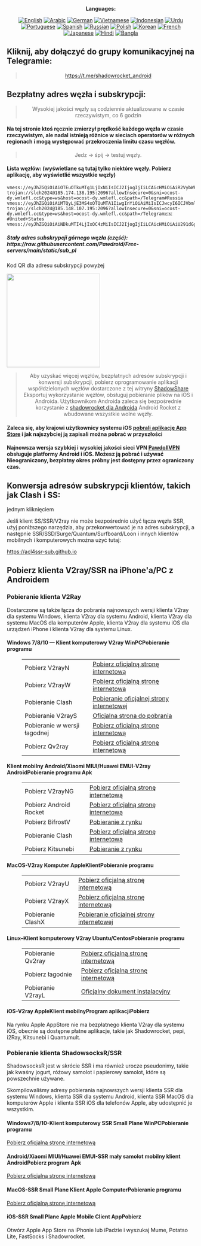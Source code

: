 
<div align="center">

**Languages:**

[![English](https://img.shields.io/badge/Language-English-red?style=for-the-badge)](README-en.md)
[![Arabic](https://img.shields.io/badge/Language-Arabic-red?style=for-the-badge)](README-ar.md)
[![German](https://img.shields.io/badge/Language-German-red?style=for-the-badge)](README-de.md)
[![Vietnamese](https://img.shields.io/badge/Language-Vietnamese-red?style=for-the-badge)](README-vi.md)
[![Indonesian](https://img.shields.io/badge/Language-Indonesian-red?style=for-the-badge)](README-id.md)
[![Urdu](https://img.shields.io/badge/Language-Urdu-red?style=for-the-badge)](README-ur-PK.md)
[![Portuguese](https://img.shields.io/badge/Language-Portuguese-red?style=for-the-badge)](README-pt-BR.md)
[![Spanish](https://img.shields.io/badge/Language-Spanish-red?style=for-the-badge)](README-es.md)
[![Russian](https://img.shields.io/badge/Language-Russian-red?style=for-the-badge)](README-ru.md)
[![Polish](https://img.shields.io/badge/Language-Polish-red?style=for-the-badge)](README-pl.md)
[![Korean](https://img.shields.io/badge/Language-Korean-red?style=for-the-badge)](README-ko-KR.md)
[![French](https://img.shields.io/badge/Language-French-red?style=for-the-badge)](README-fr.md)
[![Japanese](https://img.shields.io/badge/Language-Japanese-red?style=for-the-badge)](README-ja.md)
[![Hindi](https://img.shields.io/badge/Language-Hindi-red?style=for-the-badge)](README-hi.md)
[![Bangla](https://img.shields.io/badge/Language-Bangla-red?style=for-the-badge)](README-bn.md)

</div>
<h2>Kliknij, aby dołączyć do grupy komunikacyjnej na Telegramie:</h2>
 <blockquote>
 <p style="text-align: center;"><a href="https://t.me/shadowrocket_android">https://t.me/shadowrocket_android</a></p>
 </blockquote>
 <h2>Bezpłatny adres węzła i subskrypcji:</h2>
 <blockquote>
 <p style="text-align: center;">Wysokiej jakości węzły są codziennie aktualizowane w czasie rzeczywistym, co 6 godzin</p>
 </blockquote>
 <h4>Na tej stronie ktoś ręcznie zmierzył prędkość każdego węzła w czasie rzeczywistym, ale nadal istnieją różnice w sieciach operatorów w różnych regionach i mogą występować przekroczenia limitu czasu węzłów. </h4>
 <blockquote>
 <p style="text-align: center;">Jedz -> śpij -> testuj węzły. </p>
 </blockquote>
 <h4>Lista węzłów: (wyświetlane są tutaj tylko niektóre węzły. Pobierz aplikację, aby wyświetlić wszystkie węzły)</h4>
    
```
vmess://eyJhZGQiOiAiOTEuOTkuMTg1LjIxNiIsICJ2IjogIjIiLCAicHMiOiAiR2VybWFueSIsICJwb3J0IjogMjAwODYsICJpZCI6ICI3YmQ2YTFlYS1hMjIwLTRmMWMtYWZlZC02Y2ZiOGFiOTZhZDkiLCAiYWlkIjogIjAiLCAibmV0IjogIndzIiwgInR5cGUiOiAiIiwgImhvc3QiOiAiIiwgInBhdGgiOiAiLyIsICJ0bHMiOiAiIn0=
trojan://slch2024@185.174.138.195:2096?allowInsecure=0&sni=ocost-dy.wmlefl.cc&type=ws&host=ocost-dy.wmlefl.cc&path=/Telegram#Russia
vmess://eyJhZGQiOiAiMTQyLjE3MS4xOTQuMTA1IiwgInYiOiAiMiIsICJwcyI6ICJVbml0ZWQgU3RhdGVzIiwgInBvcnQiOiA2NjY2LCAiaWQiOiAiM2ViOGI3YWQtMTliNi00YWQ4LThlYWYtY2NjMzU2NGM4ZWIzIiwgImFpZCI6ICIwIiwgIm5ldCI6ICJ3cyIsICJ0eXBlIjogIiIsICJob3N0IjogIiIsICJwYXRoIjogIi9zYmIiLCAidGxzIjogIiJ9
trojan://slch2024@185.148.107.195:2096?allowInsecure=0&sni=ocost-dy.wmlefl.cc&type=ws&host=ocost-dy.wmlefl.cc&path=/Telegram🇨🇳#United+States
vmess://eyJhZGQiOiAiNDkuMTI4LjIxOC4zMiIsICJ2IjogIjIiLCAicHMiOiAiU291dGggS29yZWEiLCAicG9ydCI6IDM3Mjg2LCAiaWQiOiAiMzU2NjFjYjUtMDVkNy00YjZmLTgzYTEtNjFlNWZhODJmN2EwIiwgImFpZCI6ICIwIiwgIm5ldCI6ICJ3cyIsICJ0eXBlIjogIiIsICJob3N0IjogIiIsICJwYXRoIjogIi9hcmtpP2VkPTIwNDgiLCAidGxzIjogIiJ9
```
<h5>Stały adres subskrypcji górnego węzła (część): https://raw.githubusercontent.com/Pawdroid/Free-servers/main/static/sub_pl</h5>
 <p>Kod QR dla adresu subskrypcji powyżej</p>
 <img src='https://raw.githubusercontent.com/Pawdroid/Free-servers/main/static/sub_pl.png' width=250 height=250>
 <blockquote style='text-align: center;'>Aby uzyskać więcej węzłów, bezpłatnych adresów subskrypcji i konwersji subskrypcji, pobierz oprogramowanie aplikacji współdzielonych węzłów dostarczone z tej witryny <a href='https://shadowsharing.com'>ShadowShare </a> Eksportuj wykorzystanie węzłów, obsługuj pobieranie plików na iOS i Androida. Użytkownikom Androida zaleca się bezpośrednie korzystanie z <a href='https://github.com/Pawdroid/shadowrocket_for_android'>shadowrocket dla Androida</a> Android Rocket z wbudowane wszystkie wolne węzły. </blockquote>
 <h4>Zaleca się, aby krajowi użytkownicy systemu iOS <a href='https://apps.apple.com/cn/app/shadowshare/id1612647259'>pobrali aplikację App Store</a> i jak najszybciej ją zapisali można pobrać w przyszłości</h4>
 <h4>Najnowsza wersja szybkiej i wysokiej jakości sieci VPN <a href='https://pawdollvpn.com'>PawdollVPN</a> obsługuje platformy Android i iOS. Możesz ją pobrać i używać Nieograniczony, bezpłatny okres próbny jest dostępny przez ograniczony czas. </h4>
 <div class="nv-content-wrap wpis-treść">
 <h2>Konwersja adresów subskrypcji klientów, takich jak Clash i SS:</h2> jednym kliknięciem
 <p>Jeśli klient SS/SSR/V2ray nie może bezpośrednio użyć łącza węzła SSR, użyj poniższego narzędzia, aby przekonwertować je na adres subskrypcji, a następnie SSR/SSD/Surge/Quantum/Surfboard/Loon i innych klientów mobilnych i komputerowych można użyć tutaj:</p>
 <p><a href="https://acl4ssr-sub.github.io" target="_blank" rel="noreferrer noopener nofollow">https://acl4ssr-sub.github.io</a></p>
 <h2>Pobierz klienta V2ray/SSR na iPhone'a/PC z Androidem</h2>
 <h3>Pobieranie klienta V2Ray</h3>
 <p>Dostarczone są także łącza do pobrania najnowszych wersji klienta V2ray dla systemu Windows, klienta V2ray dla systemu Android, klienta V2ray dla systemu MacOS dla komputerów Apple, klienta V2ray dla systemu iOS dla urządzeń iPhone i klienta V2ray dla systemu Linux. </p>
 <h4>Windows 7/8/10 — <strong>Klient komputerowy V2ray WinPC</strong>Pobieranie programu</h4>
 <figure class="wp-block-table Alignwide is-style-stripes"><table><tbody><tr><td>Pobierz V2rayN</td><td><a href="https://github. com/2dust/v2rayN/releases" target="_blank" rel="noreferrer noopener">Pobierz oficjalną stronę internetową</a></td></tr><tr><td>Pobierz V2rayW</td><td> <a href="https://github.com/Cenmrev/V2RayW/releases" target="_blank" rel="noreferrer noopener">Pobierz oficjalną stronę internetową</a></td></tr><tr><td> Pobieranie Clash</td><td><a href="https://github.com/Fndroid/clash_for_windows_pkg/releases" target="_blank" rel="noreferrer noopener">Pobieranie oficjalnej strony internetowej</a></td> </tr><tr><td>Pobieranie V2rayS</td><td><a href="https://github.com/Shinlor/V2RayS/releases" target="_blank" rel="noreferrer noopener"> Oficjalna strona do pobrania</a></td></tr><tr><td>Pobieranie w wersji łagodnej</td><td><a href="https://github.com/mellow-io/mellow/releases" target="_blank" rel="noreferrer noopener">Pobierz oficjalną stronę internetową</a></td></tr><tr><td>Pobierz Qv2ray</td><td><a href= "https://github.com/Qv2ray/Qv2ray" target="_blank" rel="noreferrer noopener">Pobierz oficjalną stronę internetową</a></td></tr></tbody></table></figure>
 <h4><strong>Klient mobilny Android/Xiaomi MIUI/Huawei EMUI-V2ray Android</strong>Pobieranie programu Apk</h4>
 <figure class="wp-block-tablelaywide is-style-stripes"><table><tbody><tr><td>Pobierz V2rayNG</td><td><a href="https://github. com/2dust/v2rayNG/releases" target="_blank" rel="noreferrer noopener">Pobierz oficjalną stronę internetową</a></td></tr><tr><td>Pobierz Android Rocket</td><td><a href="https://github.com/Pawdroid/shadowrocket_for_android/releases" target="_blank" rel="noreferrer noopener">Pobierz oficjalną stronę internetową</a></td></tr><tr> <td>Pobierz BifrostV</td><td><a rel="noreferrer noopener" href="https://www.appsapk.com/downloading/latest/com.github.dawndiy.bifrostv-0.6.8.apk " target="_blank">Pobieranie z rynku</a></td></tr><tr><td>Pobieranie Clash</td><td><a href="https://github.com/Kr328/ClashForAndroid/releases" target="_blank" rel="noreferrer noopener">Pobierz oficjalną stronę internetową</a></td></tr><tr><td>Pobierz Kitsunebi</td><td><a rel =" noreferrer noopener" href="https://apkpure.com/kitsunebi/fun.kitsunebi.kitsunebi4android" target="_blank">Pobieranie z rynku</a></td></tr></tbody></table></figure>
 <h4><strong>MacOS-V2ray <strong>Komputer Apple</strong>Klient</strong>Pobieranie programu</h4>
 <figure class="wp-block-table Alignwide is-style-stripes"><table><tbody><tr><td>Pobierz V2rayU</td><td><a href="https://github. com/yanue/V2rayU/releases" target="_blank" rel="noreferrer noopener">Pobierz oficjalną stronę internetową</a></td></tr><tr><td>Pobierz V2rayX</td><td> <a href="https://github.com/Cenmrev/V2RayX/releases" target="_blank" rel="noreferrer noopener">Pobierz oficjalną stronę internetową</a></td></tr><tr><td> Pobieranie ClashX</td><td><a href="https://github.com/yichengchen/clashX/releases" target="_blank" rel="noreferrer noopener">Pobieranie oficjalnej strony internetowej</a></td> </tr></tbody></table></figure>
 <h4><strong>Linux</strong>–<strong>Klient komputerowy V2ray Ubuntu/Centos</strong>Pobieranie programu</h4>
 <figure class="wp-block-table Alignwide is-style-stripes"><table><tbody><tr><td>Pobieranie Qv2ray</td><td><a href="https://github. com/Qv2ray/Qv2ray" target="_blank" rel="noreferrer noopener">Pobierz oficjalną stronę internetową</a></td></tr><tr><td>Pobierz łagodnie</td><td><a href ="https://github.com/mellow-io/mellow/releases" target="_blank" rel="noreferrer noopener">Pobierz oficjalną stronę internetową</a></td></tr><tr><td> Pobieranie V2rayL</td><td><a rel="noreferrer noopener" href="https://github.com/jiangxufeng/v2rayL" target="_blank">Oficjalny dokument instalacyjny</a></td></tr></tbody></table></figure>
 <h4>iOS-<strong>V2ray Apple<strong>Klient mobilny</strong>Program aplikacji</strong>Pobierz</h4>
 <p>Na rynku Apple AppStore nie ma bezpłatnego klienta V2ray dla systemu iOS, obecnie są dostępne płatne aplikacje, takie jak Shadowrocket, pepi, i2Ray, Kitsunebi i Quantumult. </p>
 <h3>Pobieranie klienta ShadowsocksR/SSR</h3>
 <p>ShadowsocksR jest w skrócie SSR i ma również urocze pseudonimy, takie jak kwaśny jogurt, różowy samolot i papierowy samolot, które są powszechnie używane. </p>
 <p>Skompilowaliśmy adresy pobierania najnowszych wersji klienta SSR dla systemu Windows, klienta SSR dla systemu Android, klienta SSR MacOS dla komputerów Apple i klienta SSR iOS dla telefonów Apple, aby udostępnić je wszystkim. </p>
 <h4><strong>Windows7/8/10-<strong>Klient komputerowy SSR Small Plane WinPC</strong>Pobieranie programu</strong></h4>
 <p><a rel="noreferrer noopener" href="https://github.com/shadowsocksrr/shadowsocksr-csharp/releases" target="_blank">Pobierz oficjalną stronę internetową</a></p>
 <h4><strong><strong>Android/Xiaomi MIUI/Huawei EMUI-SSR mały samolot mobilny klient Android</strong>Pobierz program Apk</strong></h4>
 <p><a rel="noreferrer noopener" href="https://github.com/shadowsocksrr/shadowsocksr-android/releases" target="_blank">Pobierz oficjalną stronę internetową</a></p>
 <h4><strong><strong>MacOS-SSR Small Plane Klient Apple Computer</strong>Pobieranie programu</strong></h4>
 <p><a href="https://github.com/qinyuhang/ShadowsocksX-NG-R/releases" target="_blank" rel="noreferrer noopener">Pobierz oficjalną stronę internetową</a></p>
 <h4><strong>iOS-<strong>SSR Small Plane Apple Mobile Client App</strong></strong>Pobierz</h4>
 <p>Otwórz Apple App Store na iPhonie lub iPadzie i wyszukaj Mume, Potatso Lite, FastSocks i Shadowrocket. </p></div>
    